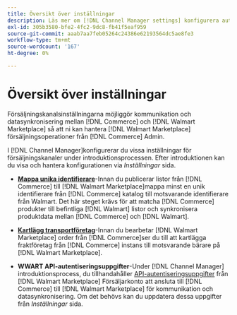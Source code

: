 ```yaml
---
title: Översikt över inställningar
description: Läs mer om [!DNL Channel Manager settings] konfigurera autentisering och mappa produktkatalogattribut och transportföretag som krävs för att koordinera försäljningsåtgärder mellan [!DNL Commerce] och [!DNL Walmart Marketplace].
exl-id: 305b3580-bfe2-4fc2-9dc8-fb41f5eaf959
source-git-commit: aaab7aa7feb05264c24386e62193564dc5ae8fe3
workflow-type: tm+mt
source-wordcount: '167'
ht-degree: 0%

---
```


# Översikt över inställningar

Försäljningskanalsinställningarna möjliggör kommunikation och datasynkronisering mellan [!DNL Commerce] och [!DNL Walmart Marketplace] så att ni kan hantera [!DNL Walmart Marketplace] försäljningsoperationer från [!DNL Commerce] Admin.

I [!DNL Channel Manager]konfigurerar du vissa inställningar för försäljningskanaler under introduktionsprocessen. Efter introduktionen kan du visa och hantera konfigurationen via *Inställningar* sida.

* **[Mappa unika identifierare](map-catalog-attributes.md)**-Innan du publicerar listor från [!DNL Commerce] till [!DNL Walmart Marketplace]mappa minst en unik identifierare från [!DNL Commerce] katalog till motsvarande identifierare från Walmart. Det här steget krävs för att matcha [!DNL Commerce] produkter till befintliga [!DNL Walmart] listor och synkronisera produktdata mellan [!DNL Commerce] och [!DNL Walmart].

* **[Kartlägg transportföretag](map-shipping-carriers.md)**-Innan du bearbetar [!DNL Walmart Marketplace] order från [!DNL Commerce]ser du till att kartlägga fraktföretag från [!DNL Commerce] instans till motsvarande bärare på [!DNL Walmart Marketplace].

* **WWART API-autentiseringsuppgifter**-Under [!DNL Channel Manager] introduktionsprocess, du tillhandahåller [API-autentiseringsuppgifter](walmart-requirements.md#generate-a-walmart-marketplace-production-api-key) från [!DNL Walmart Marketplace] Försäljarkonto att ansluta till [!DNL Commerce] till [!DNL Walmart Marketplace] för kommunikation och datasynkronisering. Om det behövs kan du uppdatera dessa uppgifter från *Inställningar* sida.
